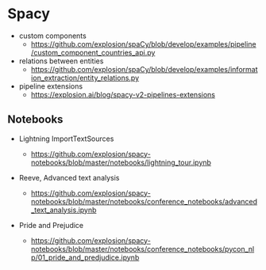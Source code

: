 # Spacy

- custom components
  - https://github.com/explosion/spaCy/blob/develop/examples/pipeline/custom_component_countries_api.py
- relations between entities
  - https://github.com/explosion/spaCy/blob/develop/examples/information_extraction/entity_relations.py
- pipeline extensions
  - https://explosion.ai/blog/spacy-v2-pipelines-extensions

## Notebooks

- Lightning ImportTextSources
  - https://github.com/explosion/spacy-notebooks/blob/master/notebooks/lightning_tour.ipynb

- Reeve, Advanced text analysis
  - https://github.com/explosion/spacy-notebooks/blob/master/notebooks/conference_notebooks/advanced_text_analysis.ipynb
  
- Pride and Prejudice
  - https://github.com/explosion/spacy-notebooks/blob/master/notebooks/conference_notebooks/pycon_nlp/01_pride_and_predjudice.ipynb

